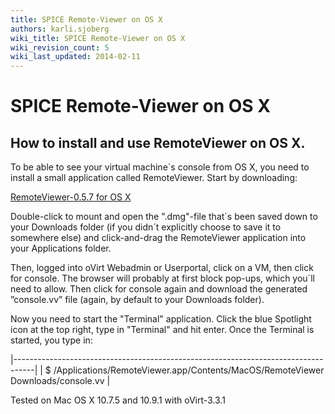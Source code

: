 ```yaml
---
title: SPICE Remote-Viewer on OS X
authors: karli.sjoberg
wiki_title: SPICE Remote-Viewer on OS X
wiki_revision_count: 5
wiki_last_updated: 2014-02-11
---
```


# SPICE Remote-Viewer on OS X

## How to install and use RemoteViewer on OS X.

To be able to see your virtual machine´s console from OS X, you need to install a small application called RemoteViewer. Start by downloading:

[RemoteViewer-0.5.7 for OS X](http://people.freedesktop.org/~teuf/spice-gtk-osx/dmg/0.5.7/RemoteViewer-0.5.7-1.dmg)

Double-click to mount and open the ".dmg"-file that´s been saved down to your Downloads folder (if you didn´t explicitly choose to save it to somewhere else) and click-and-drag the RemoteViewer application into your Applications folder.

Then, logged into oVirt Webadmin or Userportal, click on a VM, then click for console. The browser will probably at first block pop-ups, which you´ll need to allow. Then click for console again and download the generated ”console.vv” file (again, by default to your Downloads folder).

Now you need to start the "Terminal" application. Click the blue Spotlight icon at the top right, type in "Terminal" and hit enter. Once the Terminal is started, you type in:

|-----------------------------------------------------------------------------------|
| $ /Applications/RemoteViewer.app/Contents/MacOS/RemoteViewer Downloads/console.vv |

Tested on Mac OS X 10.7.5 and 10.9.1 with oVirt-3.3.1
